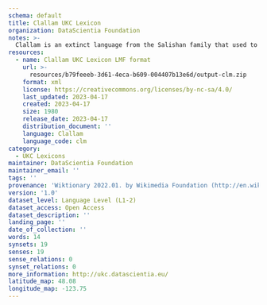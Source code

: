 ```yaml
---
schema: default
title: Clallam UKC Lexicon
organization: DataScientia Foundation
notes: >-
  Clallam is an extinct language from the Salishan family that used to be spoken in North America. The UKC Lexicon of Clallam is represented as a lexico-semantic network. It consists of words, word senses, synsets, as well as sense-level and synset-level relationships
resources:
  - name: Clallam UKC Lexicon LMF format
    url: >-
      resources/b79feeeb-3d61-4eca-b609-004407b13e6d/output-clm.zip
    format: xml
    license: https://creativecommons.org/licenses/by-nc-sa/4.0/
    last_updated: 2023-04-17
    created: 2023-04-17
    size: 1980
    release_date: 2023-04-17
    distribution_document: ''
    language: Clallam
    language_code: clm
category:
  - UKC Lexicons
maintainer: DataScientia Foundation
maintainer_email: ''
tags: ''
provenance: 'Wiktionary 2022.01. by Wikimedia Foundation (http://en.wiktionary.org); CogNet 2.1 by Khuyagbaatar Batsuren, National University of Mongolia (http://cognet.ukc.disi.unitn.it); KinDiv: Kinship Diversity 1.0 by Temuulen Khishigsuren (http://ukc.disi.unitn.it/index.php/kinship/); Native Languages of the Americas 2021.11. by Laura Redish and Orrin Lewis (http://www.native-languages.org); Princeton WordNet 2.1 by Princeton University (https://wordnet.princeton.edu)'
version: '1.0'
dataset_level: Language Level (L1-2)
dataset_access: Open Access
dataset_description: ''
landing_page: ''
date_of_collection: ''
words: 14
synsets: 19
senses: 19
sense_relations: 0
synset_relations: 0
more_information: http://ukc.datascientia.eu/
latitude_map: 48.08
longitude_map: -123.75
---
```

